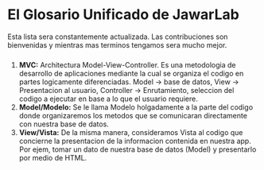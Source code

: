# El Glosario Unificado de JawarLab

Esta lista sera constantemente actualizada. Las contribuciones son bienvenidas y mientras mas terminos tengamos sera mucho mejor.

###

1. **MVC:** Architectura Model-View-Controller. Es una metodologia de desarrollo de aplicaciones mediante la cual se organiza el codigo en partes logicamente diferenciadas. Model -> base de datos, View -> Presentacion al usuario, Controller -> Enrutamiento, seleccion del codigo a ejecutar en base a lo que el usuario requiere.
2. **Model/Modelo:** Se le llama Modelo holgadamente a la parte del codigo donde organizaremos los metodos que se comunicaran directamente con nuestra base de datos.
3. **View/Vista:** De la misma manera, consideramos Vista al codigo que concierne la presentacion de la informacion contenida en nuestra app. Por ejem, tomar un dato de nuestra base de datos (Model) y presentarlo por medio de HTML.
